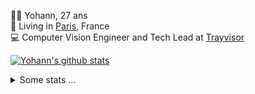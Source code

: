 <p>
  👨🏻 <bold>Yohann</bold>, 27 ans<br/>
  💼 Living in <a href="https://www.google.com/maps?q=paris">Paris</a>, France<br/>
  💻 Computer Vision Engineer and Tech Lead at <a href="https://trayvisor.com/">Trayvisor</a><br/>
</p>

<a href="https://github.com/anuraghazra/github-readme-stats"><img align="center" src="https://github-readme-stats-go94hl40s-yohann84l.vercel.app//api?username=yohann84L&show_icons=true&include_all_commits=true" alt="Yohann's github stats" /> </a>


<details>
  <summary>Some stats ...</summary><br/>
  

<!--START_SECTION:waka-->
![Code Time](http://img.shields.io/badge/Code%20Time-854%20hrs%2025%20mins-blue)

![Profile Views](http://img.shields.io/badge/Profile%20Views-0-blue)

**🐱 My GitHub Data** 

> 📦 440.6 kB Used in GitHub's Storage 
 > 
> 🏆 676 Contributions in the Year 2023
 > 
> 🚫 Not Opted to Hire
 > 
> 📜 24 Public Repositories 
 > 
> 🔑 21 Private Repositories 
 > 
**I'm an Early 🐤** 

```text
🌞 Morning                11772 commits       ████████░░░░░░░░░░░░░░░░░   31.15 % 
🌆 Daytime                21494 commits       ██████████████░░░░░░░░░░░   56.88 % 
🌃 Evening                4361 commits        ███░░░░░░░░░░░░░░░░░░░░░░   11.54 % 
🌙 Night                  163 commits         ░░░░░░░░░░░░░░░░░░░░░░░░░   00.43 % 
```
📅 **I'm Most Productive on Wednesday** 

```text
Monday                   7079 commits        █████░░░░░░░░░░░░░░░░░░░░   18.73 % 
Tuesday                  6981 commits        █████░░░░░░░░░░░░░░░░░░░░   18.47 % 
Wednesday                8488 commits        ██████░░░░░░░░░░░░░░░░░░░   22.46 % 
Thursday                 8043 commits        █████░░░░░░░░░░░░░░░░░░░░   21.28 % 
Friday                   6722 commits        ████░░░░░░░░░░░░░░░░░░░░░   17.79 % 
Saturday                 146 commits         ░░░░░░░░░░░░░░░░░░░░░░░░░   00.39 % 
Sunday                   331 commits         ░░░░░░░░░░░░░░░░░░░░░░░░░   00.88 % 
```


📊 **This Week I Spent My Time On** 

```text
🕑︎ Time Zone: Europe/Paris

💬 Programming Languages: 
Python                   18 hrs 51 mins      ███████████████████░░░░░░   77.56 % 
Jupyter                  3 hrs 19 mins       ███░░░░░░░░░░░░░░░░░░░░░░   13.66 % 
JavaScript               1 hr 4 mins         █░░░░░░░░░░░░░░░░░░░░░░░░   04.43 % 
Bash                     30 mins             █░░░░░░░░░░░░░░░░░░░░░░░░   02.10 % 
requirements.txt         12 mins             ░░░░░░░░░░░░░░░░░░░░░░░░░   00.86 % 

🔥 Editors: 
PyCharm                  22 hrs 51 mins      ███████████████████████░░   93.99 % 
WebStorm                 1 hr 4 mins         █░░░░░░░░░░░░░░░░░░░░░░░░   04.44 % 
VS Code                  22 mins             ░░░░░░░░░░░░░░░░░░░░░░░░░   01.57 % 

💻 Operating System: 
Mac                      24 hrs 18 mins      █████████████████████████   100.00 % 
```

**I Mostly Code in Python** 

```text
Python                   19 repos            ████████████░░░░░░░░░░░░░   48.72 % 
Jupyter Notebook         5 repos             ███░░░░░░░░░░░░░░░░░░░░░░   12.82 % 
HTML                     2 repos             █░░░░░░░░░░░░░░░░░░░░░░░░   05.13 % 
JavaScript               2 repos             █░░░░░░░░░░░░░░░░░░░░░░░░   05.13 % 
Shell                    1 repo              █░░░░░░░░░░░░░░░░░░░░░░░░   02.56 % 
```




 Last Updated on 01/11/2023 00:31:07 UTC
<!--END_SECTION:waka-->
